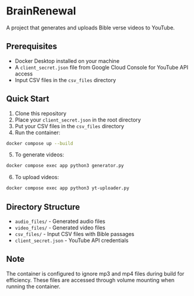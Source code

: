 # BrainRenewal

A project that generates and uploads Bible verse videos to YouTube.

## Prerequisites

- Docker Desktop installed on your machine
- A `client_secret.json` file from Google Cloud Console for YouTube API access
- Input CSV files in the `csv_files` directory

## Quick Start

1. Clone this repository
2. Place your `client_secret.json` in the root directory
3. Put your CSV files in the `csv_files` directory
4. Run the container:
```bash
docker compose up --build
```

5. To generate videos:
```bash
docker compose exec app python3 generator.py
```

6. To upload videos:
```bash
docker compose exec app python3 yt-uploader.py
```

## Directory Structure

- `audio_files/` - Generated audio files
- `video_files/` - Generated video files
- `csv_files/` - Input CSV files with Bible passages
- `client_secret.json` - YouTube API credentials

## Note

The container is configured to ignore mp3 and mp4 files during build for efficiency. These files are accessed through volume mounting when running the container.
